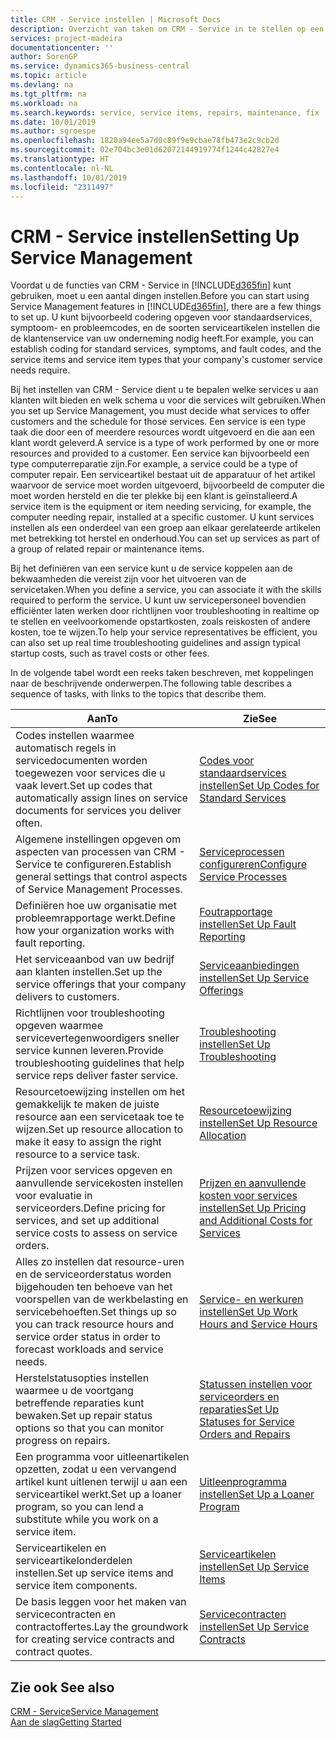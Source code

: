 ```yaml
---
title: CRM - Service instellen | Microsoft Docs
description: Overzicht van taken om CRM - Service in te stellen op een manier die past bij de manier waarop uw organisaties hun services beheren.
services: project-madeira
documentationcenter: ''
author: SorenGP
ms.service: dynamics365-business-central
ms.topic: article
ms.devlang: na
ms.tgt_pltfrm: na
ms.workload: na
ms.search.keywords: service, service items, repairs, maintenance, fix
ms.date: 10/01/2019
ms.author: sgroespe
ms.openlocfilehash: 1820a94ee5a7d0c89f9e9cbae78fb473e2c9cb2d
ms.sourcegitcommit: 02e704bc3e01d62072144919774f1244c42827e4
ms.translationtype: HT
ms.contentlocale: nl-NL
ms.lasthandoff: 10/01/2019
ms.locfileid: "2311497"
---
```

# <a name="setting-up-service-management"></a><span data-ttu-id="48c79-103">CRM - Service instellen</span><span class="sxs-lookup"><span data-stu-id="48c79-103">Setting Up Service Management</span></span>
<span data-ttu-id="48c79-104">Voordat u de functies van CRM - Service in [!INCLUDE[d365fin](includes/d365fin_md.md)] kunt gebruiken, moet u een aantal dingen instellen.</span><span class="sxs-lookup"><span data-stu-id="48c79-104">Before you can start using Service Management features in [!INCLUDE[d365fin](includes/d365fin_md.md)], there are a few things to set up.</span></span> <span data-ttu-id="48c79-105">U kunt bijvoorbeeld codering opgeven voor standaardservices, symptoom- en probleemcodes, en de soorten serviceartikelen instellen die de klantenservice van uw onderneming nodig heeft.</span><span class="sxs-lookup"><span data-stu-id="48c79-105">For example, you can establish coding for standard services, symptoms, and fault codes, and the service items and service item types that your company's customer service needs require.</span></span>  

<span data-ttu-id="48c79-106">Bij het instellen van CRM - Service dient u te bepalen welke services u aan klanten wilt bieden en welk schema u voor die services wilt gebruiken.</span><span class="sxs-lookup"><span data-stu-id="48c79-106">When you set up Service Management, you must decide what services to offer customers and the schedule for those services.</span></span> <span data-ttu-id="48c79-107">Een service is een type taak die door een of meerdere resources wordt uitgevoerd en die aan een klant wordt geleverd.</span><span class="sxs-lookup"><span data-stu-id="48c79-107">A service is a type of work performed by one or more resources and provided to a customer.</span></span> <span data-ttu-id="48c79-108">Een service kan bijvoorbeeld een type computerreparatie zijn.</span><span class="sxs-lookup"><span data-stu-id="48c79-108">For example, a service could be a type of computer repair.</span></span> <span data-ttu-id="48c79-109">Een serviceartikel bestaat uit de apparatuur of het artikel waarvoor de service moet worden uitgevoerd, bijvoorbeeld de computer die moet worden hersteld en die ter plekke bij een klant is geïnstalleerd.</span><span class="sxs-lookup"><span data-stu-id="48c79-109">A service item is the equipment or item needing servicing, for example, the computer needing repair, installed at a specific customer.</span></span> <span data-ttu-id="48c79-110">U kunt services instellen als een onderdeel van een groep aan elkaar gerelateerde artikelen met betrekking tot herstel en onderhoud.</span><span class="sxs-lookup"><span data-stu-id="48c79-110">You can set up services as part of a group of related repair or maintenance items.</span></span>  
  
<span data-ttu-id="48c79-111">Bij het definiëren van een service kunt u de service koppelen aan de bekwaamheden die vereist zijn voor het uitvoeren van de servicetaken.</span><span class="sxs-lookup"><span data-stu-id="48c79-111">When you define a service, you can associate it with the skills required to perform the service.</span></span> <span data-ttu-id="48c79-112">U kunt uw servicepersoneel bovendien efficiënter laten werken door richtlijnen voor troubleshooting in realtime op te stellen en veelvoorkomende opstartkosten, zoals reiskosten of andere kosten, toe te wijzen.</span><span class="sxs-lookup"><span data-stu-id="48c79-112">To help your service representatives be efficient, you can also set up real time troubleshooting guidelines and assign typical startup costs, such as travel costs or other fees.</span></span>  

<span data-ttu-id="48c79-113">In de volgende tabel wordt een reeks taken beschreven, met koppelingen naar de beschrijvende onderwerpen.</span><span class="sxs-lookup"><span data-stu-id="48c79-113">The following table describes a sequence of tasks, with links to the topics that describe them.</span></span>  
  
| <span data-ttu-id="48c79-114">Aan</span><span class="sxs-lookup"><span data-stu-id="48c79-114">To</span></span> | <span data-ttu-id="48c79-115">Zie</span><span class="sxs-lookup"><span data-stu-id="48c79-115">See</span></span> |
| --- | --- |
| <span data-ttu-id="48c79-116">Codes instellen waarmee automatisch regels in servicedocumenten worden toegewezen voor services die u vaak levert.</span><span class="sxs-lookup"><span data-stu-id="48c79-116">Set up codes that automatically assign lines on service documents for services you deliver often.</span></span> |[<span data-ttu-id="48c79-117">Codes voor standaardservices instellen</span><span class="sxs-lookup"><span data-stu-id="48c79-117">Set Up Codes for Standard Services</span></span>](service-how-setup-service-coding.md)|
| <span data-ttu-id="48c79-118">Algemene instellingen opgeven om aspecten van processen van CRM - Service te configureren.</span><span class="sxs-lookup"><span data-stu-id="48c79-118">Establish general settings that control aspects of Service Management Processes.</span></span>|[<span data-ttu-id="48c79-119">Serviceprocessen configureren</span><span class="sxs-lookup"><span data-stu-id="48c79-119">Configure Service Processes</span></span>](service-setup-service-processes.md)|
| <span data-ttu-id="48c79-120">Definiëren hoe uw organisatie met probleemrapportage werkt.</span><span class="sxs-lookup"><span data-stu-id="48c79-120">Define how your organization works with fault reporting.</span></span> |[<span data-ttu-id="48c79-121">Foutrapportage instellen</span><span class="sxs-lookup"><span data-stu-id="48c79-121">Set Up Fault Reporting</span></span>](service-how-setup-fault-reporting.md) |
| <span data-ttu-id="48c79-122">Het serviceaanbod van uw bedrijf aan klanten instellen.</span><span class="sxs-lookup"><span data-stu-id="48c79-122">Set up the service offerings that your company delivers to customers.</span></span>|[<span data-ttu-id="48c79-123">Serviceaanbiedingen instellen</span><span class="sxs-lookup"><span data-stu-id="48c79-123">Set Up Service Offerings</span></span>](service-how-setup-service-offerings.md)|
| <span data-ttu-id="48c79-124">Richtlijnen voor troubleshooting opgeven waarmee servicevertegenwoordigers sneller service kunnen leveren.</span><span class="sxs-lookup"><span data-stu-id="48c79-124">Provide troubleshooting guidelines that help service reps deliver faster service.</span></span> |[<span data-ttu-id="48c79-125">Troubleshooting instellen</span><span class="sxs-lookup"><span data-stu-id="48c79-125">Set Up Troubleshooting</span></span>](service-how-setup-troubleshooting.md) |
| <span data-ttu-id="48c79-126">Resourcetoewijzing instellen om het gemakkelijk te maken de juiste resource aan een servicetaak toe te wijzen.</span><span class="sxs-lookup"><span data-stu-id="48c79-126">Set up resource allocation to make it easy to assign the right resource to a service task.</span></span> |[<span data-ttu-id="48c79-127">Resourcetoewijzing instellen</span><span class="sxs-lookup"><span data-stu-id="48c79-127">Set Up Resource Allocation</span></span>](service-how-setup-resource-allocation.md) |
| <span data-ttu-id="48c79-128">Prijzen voor services opgeven en aanvullende servicekosten instellen voor evaluatie in serviceorders.</span><span class="sxs-lookup"><span data-stu-id="48c79-128">Define pricing for services, and set up additional service costs to assess on service orders.</span></span> |[<span data-ttu-id="48c79-129">Prijzen en aanvullende kosten voor services instellen</span><span class="sxs-lookup"><span data-stu-id="48c79-129">Set Up Pricing and Additional Costs for Services</span></span>](service-how-setup-service-costs-pricing.md)|
| <span data-ttu-id="48c79-130">Alles zo instellen dat resource-uren en de serviceorderstatus worden bijgehouden ten behoeve van het voorspellen van de werkbelasting en servicebehoeften.</span><span class="sxs-lookup"><span data-stu-id="48c79-130">Set things up so you can track resource hours and service order status in order to forecast workloads and service needs.</span></span>|[<span data-ttu-id="48c79-131">Service- en werkuren instellen</span><span class="sxs-lookup"><span data-stu-id="48c79-131">Set Up Work Hours and Service Hours</span></span>](service-how-setup-work-service-hours.md)|
| <span data-ttu-id="48c79-132">Herstelstatusopties instellen waarmee u de voortgang betreffende reparaties kunt bewaken.</span><span class="sxs-lookup"><span data-stu-id="48c79-132">Set up repair status options so that you can monitor progress on repairs.</span></span> | [<span data-ttu-id="48c79-133">Statussen instellen voor serviceorders en reparaties</span><span class="sxs-lookup"><span data-stu-id="48c79-133">Set Up Statuses for Service Orders and Repairs</span></span>](service-order-repair-status.md)|
| <span data-ttu-id="48c79-134">Een programma voor uitleenartikelen opzetten, zodat u een vervangend artikel kunt uitlenen terwijl u aan een serviceartikel werkt.</span><span class="sxs-lookup"><span data-stu-id="48c79-134">Set up a loaner program, so you can lend a substitute while you work on a service item.</span></span> |[<span data-ttu-id="48c79-135">Uitleenprogramma instellen</span><span class="sxs-lookup"><span data-stu-id="48c79-135">Set Up a Loaner Program</span></span>](service-how-setup-loaner-program.md) |
| <span data-ttu-id="48c79-136">Serviceartikelen en serviceartikelonderdelen instellen.</span><span class="sxs-lookup"><span data-stu-id="48c79-136">Set up service items and service item components.</span></span> |[<span data-ttu-id="48c79-137">Serviceartikelen instellen</span><span class="sxs-lookup"><span data-stu-id="48c79-137">Set Up Service Items</span></span>](service-how-setup-service-items.md) |
| <span data-ttu-id="48c79-138">De basis leggen voor het maken van servicecontracten en contractoffertes.</span><span class="sxs-lookup"><span data-stu-id="48c79-138">Lay the groundwork for creating service contracts and contract quotes.</span></span> |[<span data-ttu-id="48c79-139">Servicecontracten instellen</span><span class="sxs-lookup"><span data-stu-id="48c79-139">Set Up Service Contracts</span></span>](service-how-setup-service-contracts.md) |

## <a name="see-also"></a><span data-ttu-id="48c79-140">Zie ook </span><span class="sxs-lookup"><span data-stu-id="48c79-140">See also</span></span>
[<span data-ttu-id="48c79-141">CRM - Service</span><span class="sxs-lookup"><span data-stu-id="48c79-141">Service Management</span></span>](service-service.md)  
[<span data-ttu-id="48c79-142">Aan de slag</span><span class="sxs-lookup"><span data-stu-id="48c79-142">Getting Started</span></span>](product-get-started.md)  
